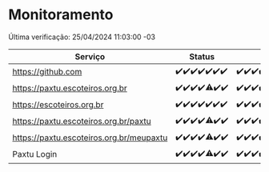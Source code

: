 # Monitoramento

Última verificação: 25/04/2024 11:03:00 -03

|Serviço|Status|Últimas 24h|
|---|---|---|
|https://github.com|<span title="2024-04-18: OK=24">✔️</span><span title="2024-04-19: OK=24">✔️</span><span title="2024-04-20: OK=24">✔️</span><span title="2024-04-21: OK=24">✔️</span><span title="2024-04-22: OK=24">✔️</span><span title="2024-04-23: OK=24">✔️</span><span title="2024-04-24: OK=14">✔️</span>|<span title="24/04/2024 11:06:00 -03 : 200">✔️</span><span title="24/04/2024 12:07:00 -03 : 200">✔️</span><span title="24/04/2024 13:07:00 -03 : 200">✔️</span><span title="24/04/2024 14:07:00 -03 : 200">✔️</span><span title="24/04/2024 15:08:00 -03 : 200">✔️</span><span title="24/04/2024 16:03:00 -03 : 200">✔️</span><span title="24/04/2024 17:07:00 -03 : 200">✔️</span><span title="24/04/2024 18:04:00 -03 : 200">✔️</span><span title="24/04/2024 19:06:00 -03 : 200">✔️</span><span title="24/04/2024 20:07:00 -03 : 200">✔️</span><span title="24/04/2024 21:33:00 -03 : 200">✔️</span><span title="24/04/2024 22:43:00 -03 : 200">✔️</span><span title="24/04/2024 23:18:00 -03 : 200">✔️</span><span title="25/04/2024 00:07:00 -03 : 200">✔️</span><span title="25/04/2024 01:08:00 -03 : 200">✔️</span><span title="25/04/2024 02:06:00 -03 : 200">✔️</span><span title="25/04/2024 03:08:00 -03 : 200">✔️</span><span title="25/04/2024 04:07:00 -03 : 200">✔️</span><span title="25/04/2024 05:08:00 -03 : 200">✔️</span><span title="25/04/2024 06:06:00 -03 : 200">✔️</span><span title="25/04/2024 07:06:00 -03 : 200">✔️</span><span title="25/04/2024 08:06:00 -03 : 200">✔️</span><span title="25/04/2024 09:10:00 -03 : 200">✔️</span><span title="25/04/2024 10:04:00 -03 : 200">✔️</span><span title="25/04/2024 11:03:00 -03 : 200">✔️</span>|
|https://paxtu.escoteiros.org.br|<span title="2024-04-18: OK=24">✔️</span><span title="2024-04-19: OK=24">✔️</span><span title="2024-04-20: OK=24">✔️</span><span title="2024-04-21: OK=24">✔️</span><span title="2024-04-22: OK=23, Falhas=1">⚠️</span><span title="2024-04-23: OK=24">✔️</span><span title="2024-04-24: OK=14">✔️</span>|<span title="24/04/2024 11:06:00 -03 : 200">✔️</span><span title="24/04/2024 12:07:00 -03 : 200">✔️</span><span title="24/04/2024 13:07:00 -03 : 200">✔️</span><span title="24/04/2024 14:07:00 -03 : 200">✔️</span><span title="24/04/2024 15:08:00 -03 : 200">✔️</span><span title="24/04/2024 16:03:00 -03 : 200">✔️</span><span title="24/04/2024 17:07:00 -03 : 200">✔️</span><span title="24/04/2024 18:04:00 -03 : 200">✔️</span><span title="24/04/2024 19:06:00 -03 : 200">✔️</span><span title="24/04/2024 20:07:00 -03 : 200">✔️</span><span title="24/04/2024 21:33:00 -03 : 200">✔️</span><span title="24/04/2024 22:43:00 -03 : 200">✔️</span><span title="24/04/2024 23:18:00 -03 : 200">✔️</span><span title="25/04/2024 00:07:00 -03 : 200">✔️</span><span title="25/04/2024 01:08:00 -03 : 200">✔️</span><span title="25/04/2024 02:06:00 -03 : 200">✔️</span><span title="25/04/2024 03:08:00 -03 : 200">✔️</span><span title="25/04/2024 04:07:00 -03 : 200">✔️</span><span title="25/04/2024 05:08:00 -03 : 200">✔️</span><span title="25/04/2024 06:06:00 -03 : 200">✔️</span><span title="25/04/2024 07:06:00 -03 : 200">✔️</span><span title="25/04/2024 08:06:00 -03 : 200">✔️</span><span title="25/04/2024 09:10:00 -03 : 200">✔️</span><span title="25/04/2024 10:04:00 -03 : 200">✔️</span><span title="25/04/2024 11:03:00 -03 : 200">✔️</span>|
|https://escoteiros.org.br|<span title="2024-04-18: OK=24">✔️</span><span title="2024-04-19: OK=24">✔️</span><span title="2024-04-20: OK=24">✔️</span><span title="2024-04-21: OK=24">✔️</span><span title="2024-04-22: OK=24">✔️</span><span title="2024-04-23: OK=24">✔️</span><span title="2024-04-24: OK=14">✔️</span>|<span title="24/04/2024 11:06:00 -03 : 200">✔️</span><span title="24/04/2024 12:07:00 -03 : 200">✔️</span><span title="24/04/2024 13:07:00 -03 : 200">✔️</span><span title="24/04/2024 14:07:00 -03 : 200">✔️</span><span title="24/04/2024 15:08:00 -03 : 409">❌</span><span title="24/04/2024 16:03:00 -03 : 200">✔️</span><span title="24/04/2024 17:07:00 -03 : 200">✔️</span><span title="24/04/2024 18:04:00 -03 : 200">✔️</span><span title="24/04/2024 19:06:00 -03 : 200">✔️</span><span title="24/04/2024 20:07:00 -03 : 200">✔️</span><span title="24/04/2024 21:33:00 -03 : 200">✔️</span><span title="24/04/2024 22:43:00 -03 : 200">✔️</span><span title="24/04/2024 23:18:00 -03 : 200">✔️</span><span title="25/04/2024 00:07:00 -03 : 200">✔️</span><span title="25/04/2024 01:08:00 -03 : 200">✔️</span><span title="25/04/2024 02:06:00 -03 : 200">✔️</span><span title="25/04/2024 03:08:00 -03 : 200">✔️</span><span title="25/04/2024 04:07:00 -03 : 200">✔️</span><span title="25/04/2024 05:08:00 -03 : 200">✔️</span><span title="25/04/2024 06:06:00 -03 : 200">✔️</span><span title="25/04/2024 07:06:00 -03 : 200">✔️</span><span title="25/04/2024 08:06:00 -03 : 200">✔️</span><span title="25/04/2024 09:10:00 -03 : 0">❌</span><span title="25/04/2024 10:04:00 -03 : 200">✔️</span><span title="25/04/2024 11:03:00 -03 : 200">✔️</span>|
|https://paxtu.escoteiros.org.br/paxtu|<span title="2024-04-18: OK=24">✔️</span><span title="2024-04-19: OK=24">✔️</span><span title="2024-04-20: OK=24">✔️</span><span title="2024-04-21: OK=24">✔️</span><span title="2024-04-22: OK=22, Falhas=2">⚠️</span><span title="2024-04-23: OK=24">✔️</span><span title="2024-04-24: OK=14">✔️</span>|<span title="24/04/2024 11:06:00 -03 : 200">✔️</span><span title="24/04/2024 12:07:00 -03 : 200">✔️</span><span title="24/04/2024 13:07:00 -03 : 200">✔️</span><span title="24/04/2024 14:07:00 -03 : 200">✔️</span><span title="24/04/2024 15:08:00 -03 : 0">❌</span><span title="24/04/2024 16:03:00 -03 : 200">✔️</span><span title="24/04/2024 17:07:00 -03 : 200">✔️</span><span title="24/04/2024 18:04:00 -03 : 200">✔️</span><span title="24/04/2024 19:06:00 -03 : 200">✔️</span><span title="24/04/2024 20:07:00 -03 : 200">✔️</span><span title="24/04/2024 21:33:00 -03 : 200">✔️</span><span title="24/04/2024 22:43:00 -03 : 200">✔️</span><span title="24/04/2024 23:18:00 -03 : 200">✔️</span><span title="25/04/2024 00:07:00 -03 : 200">✔️</span><span title="25/04/2024 01:08:00 -03 : 200">✔️</span><span title="25/04/2024 02:06:00 -03 : 200">✔️</span><span title="25/04/2024 03:08:00 -03 : 200">✔️</span><span title="25/04/2024 04:07:00 -03 : 200">✔️</span><span title="25/04/2024 05:08:00 -03 : 200">✔️</span><span title="25/04/2024 06:06:00 -03 : 200">✔️</span><span title="25/04/2024 07:06:00 -03 : 200">✔️</span><span title="25/04/2024 08:06:00 -03 : 200">✔️</span><span title="25/04/2024 09:10:00 -03 : 200">✔️</span><span title="25/04/2024 10:04:00 -03 : 200">✔️</span><span title="25/04/2024 11:03:00 -03 : 200">✔️</span>|
|https://paxtu.escoteiros.org.br/meupaxtu|<span title="2024-04-18: OK=24">✔️</span><span title="2024-04-19: OK=24">✔️</span><span title="2024-04-20: OK=24">✔️</span><span title="2024-04-21: OK=24">✔️</span><span title="2024-04-22: OK=23, Falhas=1">⚠️</span><span title="2024-04-23: OK=24">✔️</span><span title="2024-04-24: OK=14">✔️</span>|<span title="24/04/2024 11:06:00 -03 : 200">✔️</span><span title="24/04/2024 12:07:00 -03 : 200">✔️</span><span title="24/04/2024 13:07:00 -03 : 200">✔️</span><span title="24/04/2024 14:07:00 -03 : 200">✔️</span><span title="24/04/2024 15:08:00 -03 : 200">✔️</span><span title="24/04/2024 16:03:00 -03 : 200">✔️</span><span title="24/04/2024 17:07:00 -03 : 200">✔️</span><span title="24/04/2024 18:04:00 -03 : 200">✔️</span><span title="24/04/2024 19:06:00 -03 : 200">✔️</span><span title="24/04/2024 20:07:00 -03 : 200">✔️</span><span title="24/04/2024 21:33:00 -03 : 200">✔️</span><span title="24/04/2024 22:43:00 -03 : 200">✔️</span><span title="24/04/2024 23:18:00 -03 : 200">✔️</span><span title="25/04/2024 00:07:00 -03 : 200">✔️</span><span title="25/04/2024 01:08:00 -03 : 200">✔️</span><span title="25/04/2024 02:06:00 -03 : 200">✔️</span><span title="25/04/2024 03:08:00 -03 : 200">✔️</span><span title="25/04/2024 04:07:00 -03 : 200">✔️</span><span title="25/04/2024 05:08:00 -03 : 200">✔️</span><span title="25/04/2024 06:06:00 -03 : 200">✔️</span><span title="25/04/2024 07:06:00 -03 : 200">✔️</span><span title="25/04/2024 08:06:00 -03 : 200">✔️</span><span title="25/04/2024 09:10:00 -03 : 200">✔️</span><span title="25/04/2024 10:04:00 -03 : 200">✔️</span><span title="25/04/2024 11:03:00 -03 : 200">✔️</span>|
|Paxtu Login|<span title="2024-04-18: OK=24">✔️</span><span title="2024-04-19: OK=24">✔️</span><span title="2024-04-20: OK=24">✔️</span><span title="2024-04-21: OK=24">✔️</span><span title="2024-04-22: OK=23, Falhas=1">⚠️</span><span title="2024-04-23: OK=24">✔️</span><span title="2024-04-24: OK=14">✔️</span>|<span title="24/04/2024 11:06:00 -03 : 200">✔️</span><span title="24/04/2024 12:07:00 -03 : 200">✔️</span><span title="24/04/2024 13:07:00 -03 : 200">✔️</span><span title="24/04/2024 14:07:00 -03 : 200">✔️</span><span title="24/04/2024 15:08:00 -03 : 200">✔️</span><span title="24/04/2024 16:03:00 -03 : 200">✔️</span><span title="24/04/2024 17:07:00 -03 : 200">✔️</span><span title="24/04/2024 18:04:00 -03 : 200">✔️</span><span title="24/04/2024 19:06:00 -03 : 200">✔️</span><span title="24/04/2024 20:07:00 -03 : 200">✔️</span><span title="24/04/2024 21:33:00 -03 : 200">✔️</span><span title="24/04/2024 22:43:00 -03 : 200">✔️</span><span title="24/04/2024 23:18:00 -03 : 200">✔️</span><span title="25/04/2024 00:07:00 -03 : 200">✔️</span><span title="25/04/2024 01:08:00 -03 : 200">✔️</span><span title="25/04/2024 02:06:00 -03 : 200">✔️</span><span title="25/04/2024 03:08:00 -03 : 200">✔️</span><span title="25/04/2024 04:07:00 -03 : 200">✔️</span><span title="25/04/2024 05:08:00 -03 : 200">✔️</span><span title="25/04/2024 06:06:00 -03 : 200">✔️</span><span title="25/04/2024 07:06:00 -03 : 200">✔️</span><span title="25/04/2024 08:06:00 -03 : 200">✔️</span><span title="25/04/2024 09:10:00 -03 : 200">✔️</span><span title="25/04/2024 10:04:00 -03 : 200">✔️</span><span title="25/04/2024 11:03:00 -03 : 200">✔️</span>|
